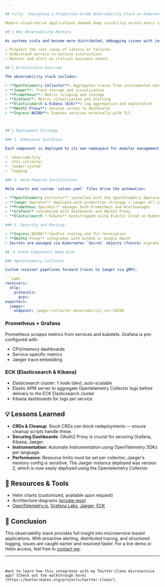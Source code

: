 ```yaml
---

## title: "Designing a Production-Grade Observability Stack on Kubernetes" date: 2025-06-17 layout: post tags: [Kubernetes, Observability, OpenTelemetry, Prometheus, Grafana, Jaeger, ECK, DevOps]

Modern cloud-native applications demand deep visibility across every layer; the 3-prong pillar of application signals ably called "Telemetry" which are logs, metrics, and traces, ensure reliability, security, and performance. In this post, I walk through how I designed and deployed a production-grade observability stack on Kubernetes that brings full-stack visibility to a distributed microservice ecosystem.

## 📌 Why Observability Matters

As systems scale and become more distributed, debugging issues with just logs or metrics becomes insufficient. Observability brings the said three pillars — **metrics**, **logs**, and **traces** — into a single pane of glass, giving developers and DevOps engineers the ability to:

- Pinpoint the root cause of latency or failures
- Understand service-to-service interactions
- Monitor and alert on critical business events

## 🧱 Architecture Overview

The observability stack includes:

- **OpenTelemetry Collector**: Aggregates traces from instrumented services of an application
- **Jaeger**: Trace storage and visualization
- **Prometheus**: Metric scraping and storage
- **Grafana**: Metric visualization and alerting
- **Elasticsearch & Kibana (ECK)**: Log aggregation and exploration
- **OAuth2 Proxy**: Secures access to dashboards
- **Ingress NGINX**: Exposes services externally with TLS



## 🚀 Deployment Strategy

### 1. Namespace Isolation

Each component is deployed to its own namespace for modular management and resource isolation such as:

- `observability`
- `otel-collector`
- `jaeger-system`
- `logging`

### 2. Helm-Powered Installations

Helm charts and custom `values.yaml` files drive the automation:

- **OpenTelemetry Collector** installed with the OpenTelemetry Operator
- **Jaeger Operator** deployed with production strategy (`jaeger-all-in-one` avoided)
- **Prometheus Operator** manages both Prometheus and Alertmanager
- **Grafana** customized with dashboards and OAuth2 Proxy
- **Elasticsearch + Kibana** bootstrapped using Elastic Cloud on Kubernetes (ECK)

### 3. Security and Routing

- **Ingress NGINX** handles routing and TLS termination
- **OAuth2 Proxy** integrates with GitHub or Google OAuth
- Secrets are managed via Kubernetes `Secret` objects (future: migrate to Vault)

## 🔍 Stack Components Deep Dive

### OpenTelemetry Collector

Custom receiver pipelines forward traces to Jaeger via gRPC:

```yaml
receivers:
  otlp:
    protocols:
      grpc:
exporters:
  jaeger:
    endpoint: jaeger-collector.observability.svc:14250
```

### Prometheus + Grafana

Prometheus scrapes metrics from services and kubelets. Grafana is pre-configured with:

- CPU/memory dashboards
- Service-specific metrics
- Jaeger trace embedding

### ECK (Elasticsearch & Kibana)

- Elasticsearch cluster: 1 node (dev), auto-scalable
- Elastic APM server to aggregate Opentelemetry Collector logs before delivery to the ECK Elasticsearch cluster
- Kibana dashboards for logs per service

## 💡 Lessons Learned

- **CRDs & Cleanup**: Stuck CRDs can block redeployments — ensure cleanup scripts handle these.
- **Securing Dashboards**: OAuth2 Proxy is crucial for securing Grafana, Kibana, Jaeger.
- **Instrumentation**: Automate instrumentation using OpenTelemetry SDKs per language.
- **Performance**: Resource limits must be set per collector; Jaeger’s memory config is sensitive. The Jaeger instance deployed was version 2, which is now easily deployed using the Opentelemetry Collector.

## 📂 Resources & Tools

- Helm charts (customized, available upon request)
- Architecture diagrams ([private repo](https://github.com/kunlecreates))
- [OpenTelemetry.io](https://opentelemetry.io/), [Grafana Labs](https://grafana.com/), [Jaeger](https://www.jaegertracing.io/), [ECK](https://www.elastic.co/what-is/eck)

## 🎯 Conclusion

This observability stack provides full insight into microservice-based applications. With proactive alerting, distributed tracing, and structured logging, issues are caught earlier and resolved faster. For a live demo or Helm access, feel free to [contact me](mailto\:info.cideveloper@gmail.com).

---
```


Want to learn how this integrates with my Twitter-Clone microservice app? [Check out the walkthrough here](https://kunlecreates.org/projects/twitter-clone/).

